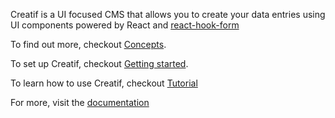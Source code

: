 Creatif is a UI focused CMS that allows you to create your data entries using UI components powered
by React and [react-hook-form](https://react-hook-form.com/)

To find out more, checkout [Concepts](https://creatif.github.io/creatif-ui-sdk/#/concept).

To set up Creatif, checkout [Getting started](https://creatif.github.io/creatif-ui-sdk/#/installation).

To learn how to use Creatif, checkout [Tutorial](https://creatif.github.io/creatif-ui-sdk/#/tutorial)

For more, visit the [documentation](https://creatif.github.io/creatif-ui-sdk/#/)
